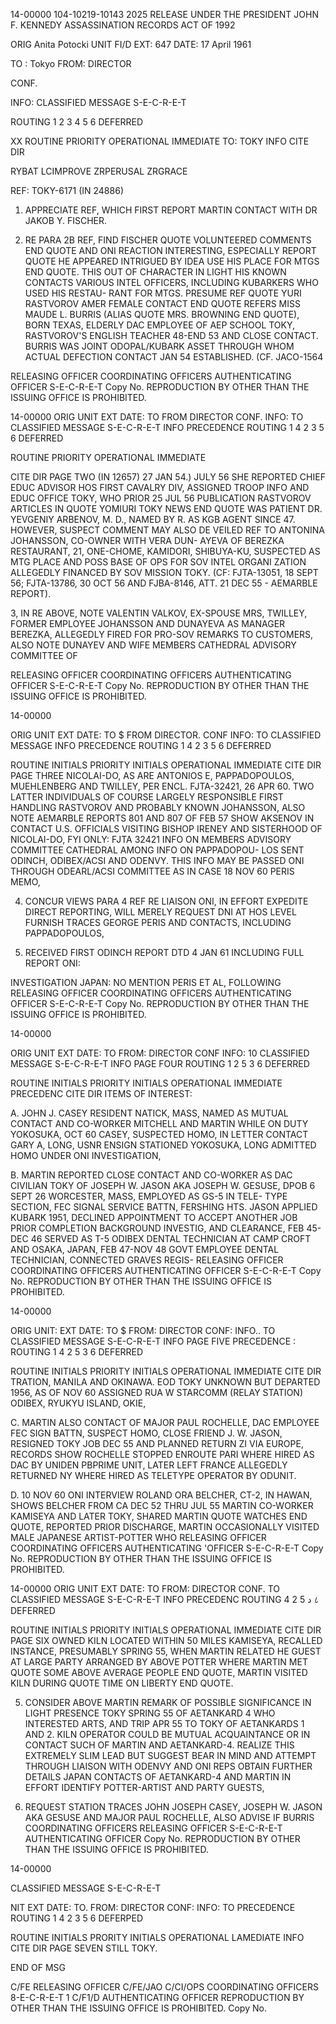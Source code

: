14-00000
104-10219-10143 2025 RELEASE UNDER THE PRESIDENT JOHN F. KENNEDY ASSASSINATION RECORDS ACT OF 1992

ORIG Anita Potocki
UNIT FI/D
EXT: 647
DATE: 17 April 1961

TO : Tokyo
FROM: DIRECTOR

CONF.

INFO:
CLASSIFIED MESSAGE
S-E-C-R-E-T

ROUTING
1
2
3
4
5
6
DEFERRED

XX ROUTINE
PRIORITY
OPERATIONAL
IMMEDIATE
TO: TOKY INFO CITE DIR

RYBAT LCIMPROVE ZRPERUSAL ZRGRACE

REF: TOKY-6171 (IN 24886)

1. APPRECIATE REF, WHICH FIRST REPORT MARTIN CONTACT WITH
DR JAKOB Y. FISCHER.

2. RE PARA 2B REF, FIND FISCHER QUOTE VOLUNTEERED
COMMENTS END QUOTE AND ONI REACTION INTERESTING, ESPECIALLY
REPORT QUOTE HE APPEARED INTRIGUED BY IDEA USE HIS PLACE FOR
MTGS END QUOTE. THIS OUT OF CHARACTER IN LIGHT HIS KNOWN CONTACTS
VARIOUS INTEL OFFICERS, INCLUDING KUBARKERS WHO USED HIS RESTAU-
RANT FOR MTGS. PRESUME REF QUOTE YURI RASTVOROV AMER FEMALE
CONTACT END QUOTE REFERS MISS MAUDE L. BURRIS (ALIAS QUOTE
MRS. BROWNING END QUOTE), BORN TEXAS, ELDERLY DAC EMPLOYEE OF
AEP SCHOOL TOKY, RASTVOROV'S ENGLISH TEACHER 48-END 53 AND CLOSE
CONTACT. BURRIS WAS JOINT ODOPAL/KUBARK ASSET THROUGH WHOM
ACTUAL DEFECTION CONTACT JAN 54 ESTABLISHED. (CF. JACO-1564

RELEASING OFFICER COORDINATING OFFICERS AUTHENTICATING OFFICER
S-E-C-R-E-T
Copy No.
REPRODUCTION BY OTHER THAN THE ISSUING OFFICE IS PROHIBITED.

14-00000
ORIG
UNIT
EXT
DATE:
TO
FROM DIRECTOR
CONF.
INFO:
TO
CLASSIFIED MESSAGE
S-E-C-R-E-T
INFO
PRECEDENCE
ROUTING
1
4
2
3
5
6
DEFERRED

ROUTINE
PRIORITY
OPERATIONAL
IMMEDIATE

CITE DIR
PAGE TWO
(IN 12657) 27 JAN 54.) JULY 56 SHE REPORTED CHIEF EDUC ADVISOR HOS
FIRST CAVALRY DIV, ASSIGNED TROOP INFO AND EDUC OFFICE TOKY, WHO
PRIOR 25 JUL 56 PUBLICATION RASTVOROV ARTICLES IN QUOTE YOMIURI
TOKY NEWS END QUOTE WAS PATIENT DR. YEVGENIY ARBENOV, M. D.,
NAMED BY R. AS KGB AGENT SINCE 47. HOWEVER, SUSPECT COMMENT MAY
ALSO DE VEILED REF TO ANTONINA JOHANSSON, CO-OWNER WITH VERA DUN-
AYEVA OF BEREZKA RESTAURANT, 21, ONE-CHOME, KAMIDORI, SHIBUYA-KU,
SUSPECTED AS MTG PLACE AND POSS BASE OF OPS FOR SOV INTEL ORGANI
ZATION ALLEGEDLY FINANCED BY SOV MISSION TOKY. (CF: FJTA-13051,
18 SEPT 56; FJTA-13786, 30 OCT 56 AND FJBA-8146, ATT. 21 DEC 55 -
AEMARBLE REPORT).

3, IN RE ABOVE, NOTE VALENTIN VALKOV, EX-SPOUSE MRS, TWILLEY,
FORMER EMPLOYEE JOHANSSON AND DUNAYEVA AS MANAGER BEREZKA,
ALLEGEDLY FIRED FOR PRO-SOV REMARKS TO CUSTOMERS, ALSO NOTE
DUNAYEV AND WIFE MEMBERS CATHEDRAL ADVISORY COMMITTEE OF

RELEASING OFFICER COORDINATING OFFICERS AUTHENTICATING OFFICER
S-E-C-R-E-T
Copy No.
REPRODUCTION BY OTHER THAN THE ISSUING OFFICE IS PROHIBITED.

14-00000

ORIG
UNIT
EXT
DATE:
TO $
FROM DIRECTOR.
CONF
INFO:
TO
CLASSIFIED MESSAGE
INFO
PRECEDENCE
ROUTING
1
4
2
3
5
6
DEFERRED

ROUTINE
INITIALS
PRIORITY
INITIALS
OPERATIONAL
IMMEDIATE
CITE DIR
PAGE THREE
NICOLAI-DO, AS ARE ANTONIOS E, PAPPADOPOULOS, MUEHLENBERG AND
TWILLEY, PER ENCL. FJTA-32421, 26 APR 60. TWO LATTER INDIVIDUALS
OF COURSE LARGELY RESPONSIBLE FIRST HANDLING RASTVOROV AND
PROBABLY KNOWN JOHANSSON, ALSO NOTE AEMARBLE REPORTS 801 AND
807 OF FEB 57 SHOW AKSENOV IN CONTACT U.S. OFFICIALS VISITING BISHOP
IRENEY AND SISTERHOOD OF NICOLAI-DO, FYI ONLY: FJTA 32421 INFO ON
MEMBERS ADVISORY COMMITTEE CATHEDRAL AMONG INFO ON PAPPADOPOU-
LOS SENT ODINCH, ODIBEX/ACSI AND ODENVY. THIS INFO MAY BE PASSED
ONI THROUGH ODEARL/ACSI COMMITTEE AS IN CASE 18 NOV 60 PERIS MEMO,

4. CONCUR VIEWS PARA 4 REF RE LIAISON ONI, IN EFFORT EXPEDITE
DIRECT REPORTING, WILL MERELY REQUEST DNI AT HOS LEVEL FURNISH
TRACES GEORGE PERIS AND CONTACTS, INCLUDING PAPPADOPOULOS,

5. RECEIVED FIRST ODINCH REPORT DTD 4 JAN 61 INCLUDING FULL
REPORT ONI:

INVESTIGATION JAPAN: NO MENTION PERIS ET AL, FOLLOWING
RELEASING OFFICER COORDINATING OFFICERS AUTHENTICATING OFFICER
S-E-C-R-E-T
Copy No.
REPRODUCTION BY OTHER THAN THE ISSUING OFFICE IS PROHIBITED.

14-00000

ORIG
UNIT
EXT
DATE:
TO
FROM: DIRECTOR
CONF
INFO:
10
CLASSIFIED MESSAGE
S-E-C-R-E-T
INFO
PAGE FOUR
ROUTING
1
2
5
3
6
DEFERRED

ROUTINE
INITIALS
PRIORITY
INITIALS
OPERATIONAL
IMMEDIATE
PRECEDENC
CITE DIR
ITEMS OF INTEREST:

A. JOHN J. CASEY RESIDENT NATICK, MASS, NAMED AS
MUTUAL CONTACT AND CO-WORKER MITCHELL AND MARTIN WHILE
ON DUTY YOKOSUKA, OCT 60 CASEY, SUSPECTED HOMO, IN LETTER
CONTACT GARY A, LONG, USNR ENSIGN STATIONED YOKOSUKA,
LONG ADMITTED HOMO UNDER ONI INVESTIGATION,

B. MARTIN REPORTED CLOSE CONTACT AND CO-WORKER AS
DAC CIVILIAN TOKY OF JOSEPH W. JASON AKA JOSEPH W. GESUSE,
DPOB 6 SEPT 26 WORCESTER, MASS, EMPLOYED AS GS-5 IN TELE-
TYPE SECTION, FEC SIGNAL SERVICE BATTN, FERSHING HTS.
JASON APPLIED KUBARK 1951, DECLINED APPOINTMENT TO ACCEPT
ANOTHER JOB PRIOR COMPLETION BACKGROUND INVESTIG, AND
CLEARANCE, FEB 45-DEC 46 SERVED AS T-5 ODIBEX DENTAL
TECHNICIAN AT CAMP CROFT AND OSAKA, JAPAN, FEB 47-NOV 48
GOVT EMPLOYEE DENTAL TECHNICIAN, CONNECTED GRAVES REGIS-
RELEASING OFFICER COORDINATING OFFICERS AUTHENTICATING OFFICER
S-E-C-R-E-T
Copy No.
REPRODUCTION BY OTHER THAN THE ISSUING OFFICE IS PROHIBITED.

14-00000

ORIG
UNIT:
EXT
DATE:
TO $
FROM: DIRECTOR
CONF:
INFO..
TO
CLASSIFIED MESSAGE
S-E-C-R-E-T
INFO
PAGE FIVE
PRECEDENCE
:
ROUTING
1
4
2
5
3
6
DEFERRED

ROUTINE
INITIALS
PRIORITY
INITIALS
OPERATIONAL
IMMEDIATE
CITE DIR
TRATION, MANILA AND OKINAWA. EOD TOKY UNKNOWN BUT DEPARTED
1956, AS OF NOV 60 ASSIGNED RUA W STARCOMM (RELAY STATION)
ODIBEX, RYUKYU ISLAND, OKIE,

C. MARTIN ALSO CONTACT OF MAJOR PAUL ROCHELLE, DAC
EMPLOYEE FEC SIGN BATTN, SUSPECT HOMO, CLOSE FRIEND
J. W. JASON, RESIGNED TOKY JOB DEC 55 AND PLANNED RETURN ZI
VIA EUROPE, RECORDS SHOW ROCHELLE STOPPED ENROUTE PARI
WHERE HIRED AS DAC BY UNIDEN PBPRIME UNIT, LATER LEFT
FRANCE ALLEGEDLY RETURNED NY WHERE HIRED AS TELETYPE
OPERATOR BY ODUNIT.

D. 10 NOV 60 ONI INTERVIEW ROLAND ORA BELCHER, CT-2,
IN HAWAN, SHOWS BELCHER FROM CA DEC 52 THRU JUL 55 MARTIN
CO-WORKER KAMISEYA AND LATER TOKY, SHARED MARTIN QUOTE
WATCHES END QUOTE, REPORTED PRIOR DISCHARGE, MARTIN
OCCASIONALLY VISITED MALE JAPANESE ARTIST-POTTER WHO
RELEASING OFFICER COORDINATING OFFICERS AUTHENTICATING 'OFFICER
S-E-C-R-E-T
Copy No.
REPRODUCTION BY OTHER THAN THE ISSUING OFFICE IS PROHIBITED.

14-00000
ORIG
UNIT
EXT
DATE:
TO
FROM: DIRECTOR
CONF.
TO
CLASSIFIED MESSAGE
S-E-C-R-E-T
INFO
PRECEDENC
ROUTING
4
2
د
5
८
DEFERRED

ROUTINE
INITIALS
PRIORITY
INITIALS
OPERATIONAL
IMMEDIATE
CITE DIR
PAGE SIX
OWNED KILN LOCATED WITHIN 50 MILES KAMISEYA, RECALLED
INSTANCE, PRESUMABLY SPRING 55, WHEN MARTIN RELATED HE
GUEST AT LARGE PARTY ARRANGED BY ABOVE POTTER WHERE
MARTIN MET QUOTE SOME ABOVE AVERAGE PEOPLE END QUOTE,
MARTIN VISITED KILN DURING QUOTE TIME ON LIBERTY END QUOTE.

5. CONSIDER ABOVE MARTIN REMARK OF POSSIBLE SIGNIFICANCE
IN LIGHT PRESENCE TOKY SPRING 55 OF AETANKARD 4 WHO INTERESTED
ARTS, AND TRIP APR 55 TO TOKY OF AETANKARDS 1 AND 2. KILN OPERATOR
COULD BE MUTUAL ACQUAINTANCE OR IN CONTACT SUCH OF MARTIN AND
AETANKARD-4. REALIZE THIS EXTREMELY SLIM LEAD BUT SUGGEST BEAR
IN MIND AND ATTEMPT THROUGH LIAISON WITH ODENVY AND ONI REPS
OBTAIN FURTHER DETAILS JAPAN CONTACTS OF AETANKARD-4 AND MARTIN
IN EFFORT IDENTIFY POTTER-ARTIST AND PARTY GUESTS,

6. REQUEST STATION TRACES JOHN JOSEPH CASEY, JOSEPH W.
JASON AKA GESUSE AND MAJOR PAUL ROCHELLE, ALSO ADVISE IF BURRIS
COORDINATING OFFICERS
RELEASING OFFICER
S-E-C-R-E-T
AUTHENTICATING OFFICER
Copy No.
REPRODUCTION BY OTHER THAN THE ISSUING OFFICE IS PROHIBITED.

14-00000

CLASSIFIED MESSAGE
S-E-C-R-E-T

NIT
EXT
DATE:
TO.
FROM: DIRECTOR
CONF:
INFO:
TO
PRECEDENCE
ROUTING
1
4
2
3
5
6
DEFERPED

ROUTINE
INITIALS
PRORITY
INITIALS
OPERATIONAL
LAMEDIATE
INFO
CITE DIR
PAGE SEVEN
STILL TOKY.

END OF MSG

C/FE
RELEASING OFFICER
C/FE/JAO
C/CI/OPS
COORDINATING OFFICERS
8-E-C-R-E-T
1
C/F1/D
AUTHENTICATING OFFICER
REPRODUCTION BY OTHER THAN THE ISSUING OFFICE IS PROHIBITED.
Copy No.
